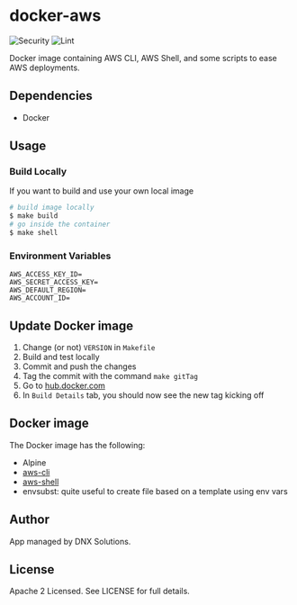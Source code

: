 # docker-aws

![Security](https://github.com/DNXLabs/docker-aws/workflows/Security/badge.svg)
![Lint](https://github.com/DNXLabs/docker-aws/workflows/Lint/badge.svg)

Docker image containing AWS CLI, AWS Shell, and some scripts to ease AWS deployments.

## Dependencies
- Docker

## Usage

### Build Locally

If you want to build and use your own local image

```bash
# build image locally
$ make build
# go inside the container
$ make shell
```

### Environment Variables

```
AWS_ACCESS_KEY_ID=
AWS_SECRET_ACCESS_KEY=
AWS_DEFAULT_REGION=
AWS_ACCOUNT_ID=
```

## Update Docker image

1. Change (or not) `VERSION` in `Makefile`
2. Build and test locally
3. Commit and push the changes
4. Tag the commit with the command `make gitTag`
5. Go to [hub.docker.com](hub.docker.com)
6. In `Build Details` tab, you should now see the new tag kicking off

Docker image
------------

The Docker image has the following:

- Alpine
- [aws-cli](https://github.com/aws/aws-cli)
- [aws-shell](https://github.com/awslabs/aws-shell)
- envsubst: quite useful to create file based on a template using env vars

## Author
App managed by DNX Solutions.

## License
Apache 2 Licensed. See LICENSE for full details.
